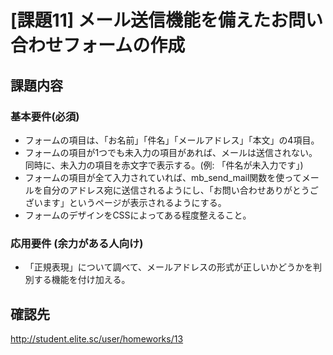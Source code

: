 [課題11] メール送信機能を備えたお問い合わせフォームの作成
=====================================

## 課題内容

### 基本要件(必須)
- フォームの項目は、「お名前」「件名」「メールアドレス」「本文」の4項目。  
- フォームの項目が1つでも未入力の項目があれば、メールは送信されない。同時に、未入力の項目を赤文字で表示する。(例: 「件名が未入力です」)  
- フォームの項目が全て入力されていれば、mb_send_mail関数を使ってメールを自分のアドレス宛に送信されるようにし、「お問い合わせありがとうございます」というページが表示されるようにする。  
- フォームのデザインをCSSによってある程度整えること。  

### 応用要件 (余力がある人向け)
- 「正規表現」について調べて、メールアドレスの形式が正しいかどうかを判別する機能を付け加える。  

## 確認先
http://student.elite.sc/user/homeworks/13  
